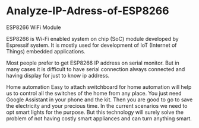 # Analyze-IP-Adress-of-ESP8266
ESP8266 WiFi Module

ESP8266 is Wi-Fi enabled system on chip (SoC) module developed by Espressif system. It is mostly used for development of IoT (Internet of Things) embedded applications.

Most people prefer to get ESP8266 IP address on serial monitor. But in many cases it is difficult to have serial connection always connected and having display for just to know ip address.

Home automation
Easy to attach switchboard for home automation will help us to control all the switches of the home from any place. You just need Google Assistant in
your phone and the kit. Then you are good to go to save the electricity and your precious time. In the current scenarios we need to opt smart lights for the
purpose. But this technology will surely solve the problem of not having costly smart appliances and can turn anything smart.
